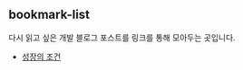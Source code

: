 ## bookmark-list
다시 읽고 싶은 개발 블로그 포스트를 링크를 통해 모아두는 곳입니다.

* <a href="http://jamestic.egloos.com/3288119">성장의 조건</a>
